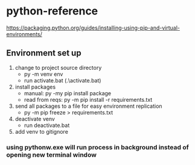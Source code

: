 # python-reference

https://packaging.python.org/guides/installing-using-pip-and-virtual-environments/

## Environment set up
1. change to project source directory
    - py -m venv env
    - run activate.bat (.\activate.bat)
1. install packages
    - manual: py -my pip install package
    - read from reqs: py -m pip install -r requirements.txt
1. send all packages to a file for easy environment replication   
    - py -m pip freeze > requirements.txt
1. deactivate venv
    - run deactivate.bat
1. add venv to gitignore


### using pythonw.exe will run process in background instead of opening new terminal window
